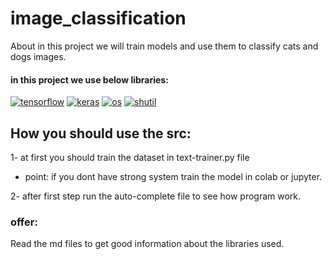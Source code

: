 # image_classification
About in this project we will train models and use them to classify cats and dogs images.

#### in this project we use below libraries: 
<a href="https://github.com/maskiiw"><img alt="tensorflow" src="https://img.shields.io/badge/tensorflow-FF6F00?style=for-the-badge&logo=tensorflow&logoColor=f5f5f5"></a>
<a href="https://github.com/maskiiw"><img alt="keras" src="https://img.shields.io/badge/keras-D00000?style=for-the-badge&logo=keras&logoColor=f5f5f5"></a>
<a href="https://github.com/maskiiw"><img alt="os" src="https://img.shields.io/badge/os-FFCF00?style=for-the-badge"></a>
<a href="https://github.com/maskiiw"><img alt="shutil" src="https://img.shields.io/badge/shutil-000000?style=for-the-badge"></a>


## How you should use the src:
1- at first you should train the dataset in text-trainer.py file 
  - point: if you dont have strong system train the model in colab or jupyter.

2- after first step run the auto-complete file to see how program work.

### offer: 
Read the md files to get good information about the libraries used.
